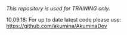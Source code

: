 *This repository is used for TRAINING only.*

10.09.18:
For up to date latest code please use:
https://github.com/akumina/AkuminaDev
